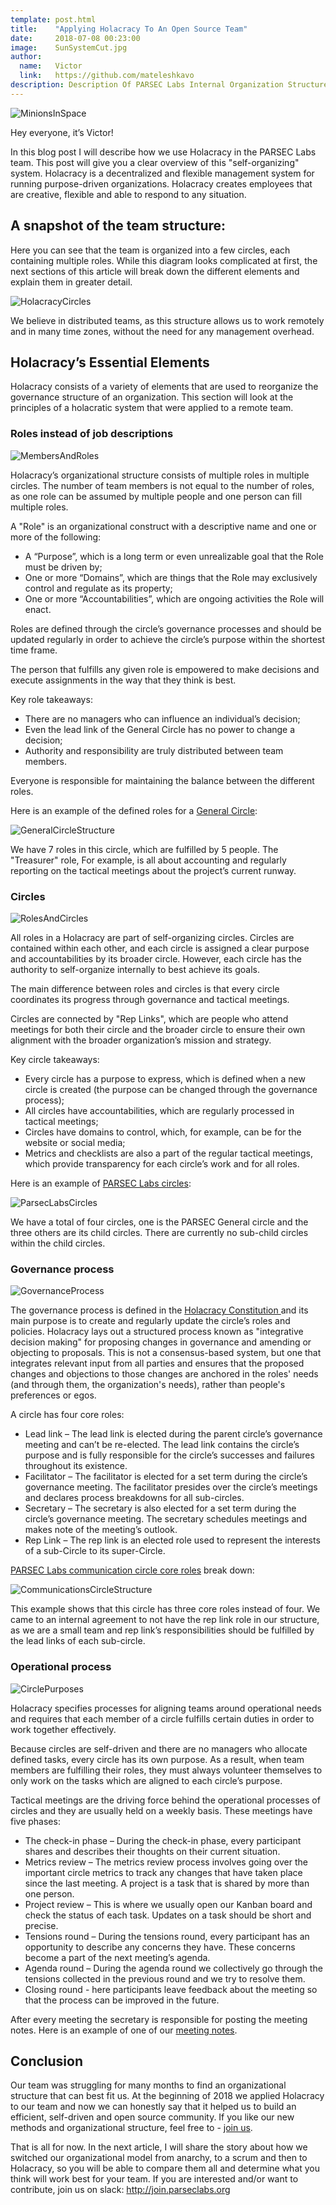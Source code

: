 ```yaml
---
template: post.html
title:    "Applying Holacracy To An Open Source Team"
date:     2018-07-08 00:23:00
image:    SunSystemCut.jpg
author:
  name:   Victor
  link:   https://github.com/mateleshkavo
description: Description Of PARSEC Labs Internal Organization Structure
---
```


<img src="/img/blog/MinionsInSpace.jpg" alt="MinionsInSpace">

Hey everyone, it’s Victor!

In this blog post I will describe how we use Holacracy in the PARSEC Labs team. This post will give you a clear overview of this "self-organizing" system. Holacracy is a decentralized and flexible management system for running purpose-driven organizations. Holacracy creates employees that are creative, flexible and able to respond to any situation.

<h2>A snapshot of the team structure:</h2>

Here you can see that the team is organized into a few circles, each containing multiple roles. While this diagram looks complicated at first, the next sections of this article will break down the different elements and explain them in greater detail.

<img src="/img/blog/HolacracyCircles.jpg" alt="HolacracyCircles">

We believe in distributed teams, as this structure allows us to work remotely and in many time zones, without the need for any management overhead.

<h2>Holacracy’s Essential Elements</h2>

Holacracy consists of a variety of elements that are used to reorganize the governance structure of an organization. This section will look at the principles of a holacratic system that were applied to a remote team.

<h3>Roles instead of job descriptions</h3>

<img src="/img/blog/MembersAndRoles.jpg" alt="MembersAndRoles">

Holacracy’s organizational structure consists of multiple roles in multiple circles. The number of team members is not equal to the number of roles, as one role can be assumed by multiple people and one person can fill multiple roles.

A "Role" is an organizational construct with a descriptive name and one or more of the following:
- A “Purpose”, which is a long term or even unrealizable goal that the Role must be driven by;
- One or more “Domains”, which are things that the Role may exclusively control and regulate as its property;
- One or more “Accountabilities”, which are ongoing activities the Role will enact.

Roles are defined through the circle’s governance processes and should be updated regularly in order to achieve the circle’s purpose within the shortest time frame.

The person that fulfills any given role is empowered to make decisions and execute assignments in the way that they think is best.

Key role takeaways:
- There are no managers who can influence an individual’s decision;
- Even the lead link of the General Circle has no power to change a decision;
- Authority and responsibility are truly distributed between team members.

Everyone is responsible for maintaining the balance between the different roles.

Here is an example of the defined roles for a <a href="https://github.com/orgs/parsec-labs/teams/parsec-general-circle/discussions?pinned=1">General Circle</a>: 

<img src="/img/blog/GeneralCircleStructure.png" alt="GeneralCircleStructure">

We have 7 roles in this circle, which are fulfilled by 5 people. The "Treasurer" role, For example, is all about accounting and regularly reporting on the tactical meetings about the project’s current runway.

<h3>Circles</h3>

<img src="/img/blog/RolesAndCircles.jpg" alt="RolesAndCircles">

All roles in a Holacracy are part of self-organizing circles. Circles are contained within each other, and each circle is assigned a clear purpose and accountabilities by its broader circle. However, each circle has the authority to self-organize internally to best achieve its goals.

The main difference between roles and circles is that every circle coordinates its progress through governance and tactical meetings.

Circles are connected by "Rep Links", which are people who attend meetings for both their circle and the broader circle to ensure their own alignment with the broader organization’s mission and strategy.

Key circle takeaways:
- Every circle has a purpose to express, which is defined when a new circle is created (the purpose can be changed through the governance process);
- All circles have accountabilities, which are regularly processed in tactical meetings;
- Circles have domains to control, which, for example, can be for the website or social media;
- Metrics and checklists are also a part of the regular tactical meetings, which provide transparency for each circle’s work and for all roles.

Here is an example of <a href="https://github.com/orgs/parsec-labs/teams">PARSEC Labs circles</a>:

<img src="/img/blog/ParsecLabsCircles.png" alt="ParsecLabsCircles">

We have a total of four circles, one is the PARSEC General circle and the three others are its child circles. There are currently no sub-child circles within the child circles.

<h3>Governance process</h3>

<img src="/img/blog/GovernanceProcess.jpg" alt="GovernanceProcess">

The governance process is defined in the <a href="https://www.holacracy.org/constitution">Holacracy Constitution </a> and its main purpose is to create and regularly update the circle’s roles and policies. Holacracy lays out a structured process known as "integrative decision making" for proposing changes in governance and amending or objecting to proposals. This is not a consensus-based system, but one that integrates relevant input from all parties and ensures that the proposed changes and objections to those changes are anchored in the roles' needs (and through them, the organization's needs), rather than people's preferences or egos.

A circle has four core roles:
- Lead link – The lead link is elected during the parent circle’s governance meeting and can’t be re-elected. The lead link contains the circle’s purpose and is fully responsible for the circle’s successes and failures throughout its existence.
- Facilitator – The facilitator is elected for a set term during the circle’s governance meeting. The facilitator presides over the circle’s meetings and declares process breakdowns for all sub-circles.
- Secretary – The secretary is also elected for a set term during the circle’s governance meeting. The secretary schedules meetings and makes note of the meeting’s outlook.
- Rep Link – The rep link is an elected role used to represent the interests of a sub-Circle to its super-Circle.

<a href="https://github.com/orgs/parsec-labs/teams/communications/discussions?pinned=1">PARSEC Labs communication circle core roles</a> break down:

<img src="/img/blog/CommunicationsCircleStructure.png" alt="CommunicationsCircleStructure">

This example shows that this circle has three core roles instead of four. We came to an internal agreement to not have the rep link role in our structure, as we are a small team and rep link’s responsibilities should be fulfilled by the lead links of each sub-circle.

<h3>Operational process</h3>

<img src="/img/blog/CirclePurposes.png" alt="CirclePurposes">

Holacracy specifies processes for aligning teams around operational needs and requires that each member of a circle fulfills certain duties in order to work together effectively.

Because circles are self-driven and there are no managers who allocate defined tasks, every circle has its own purpose. As a result, when team members are fulfilling their roles, they must always volunteer themselves to only work on the tasks which are aligned to each circle’s purpose.

Tactical meetings are the driving force behind the operational processes of circles and they are usually held on a weekly basis. These meetings have five phases:
- The check-in phase – During the check-in phase, every participant shares and describes their thoughts on their current situation.
- Metrics review – The metrics review process involves going over the important circle metrics to track any changes that have taken place since the last meeting. A project is a task that is shared by more than one person. 
- Project review – This is where we usually open our Kanban board and check the status of each task. Updates on a task should be short and precise.
- Tensions round – During the tensions round, every participant has an opportunity to describe any concerns they have. These concerns become a part of the next meeting’s agenda.
- Agenda round – During the agenda round we collectively go through the tensions collected in the previous round and we try to resolve them.
- Closing round - here participants leave feedback about the meeting so that the process can be improved in the future.

After every meeting the secretary is responsible for posting the meeting notes. Here is an example of one of our <a href="https://github.com/orgs/parsec-labs/teams/parsec-general-circle/discussions/12">meeting notes</a>.

<h2>Conclusion</h2>

Our team was struggling for many months to find an organizational structure that can best fit us. At the beginning of 2018 we applied Holacracy to our team and now we can honestly say that it helped us to build an efficient, self-driven and open source community. If you like our new methods and organizational structure, feel free to  - <a href="https://parseclabs.org/blog/Join-PARSEC-Labs/">join us</a>.

That is all for now. In the next article, I will share the story about how we switched our organizational model from anarchy, to a scrum and then to Holacracy, so you will be able to compare them all and determine what you think will work best for your team. If you are interested and/or want to contribute, join us on slack: http://join.parseclabs.org